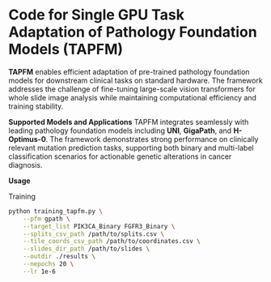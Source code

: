 # Code for Single GPU Task Adaptation of Pathology Foundation Models (TAPFM)
**TAPFM** enables efficient adaptation of pre-trained pathology foundation models for downstream clinical tasks on standard hardware. The framework addresses the challenge of fine-tuning large-scale vision transformers for whole slide image analysis while maintaining computational efficiency and training stability.

**Supported Models and Applications**
TAPFM integrates seamlessly with leading pathology foundation models including **UNI**, **GigaPath**, and **H-Optimus-0**. The framework demonstrates strong performance on clinically relevant mutation prediction tasks, supporting both binary and multi-label classification scenarios for actionable genetic alterations in cancer diagnosis.

**Usage**

Training
```bash
python training_tapfm.py \
    --pfm gpath \
    --target_list PIK3CA_Binary FGFR3_Binary \
    --splits_csv_path /path/to/splits.csv \
    --tile_coords_csv_path /path/to/coordinates.csv \
    --slides_dir_path /path/to/slides \
    --outdir ./results \
    --nepochs 20 \
    --lr 1e-6
```
